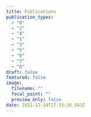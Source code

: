 ```yaml
---
title: Publications
publication_types:
  - "0"
  - "2"
  - "4"
  - "1"
  - "3"
  - "5"
  - "6"
  - "7"
  - "8"
draft: false
featured: false
image:
  filename: ""
  focal_point: ""
  preview_only: false
date: 2021-12-19T17:33:16.543Z
---
```

